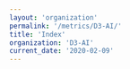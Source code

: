 ```yaml
---
layout: 'organization'
permalink: '/metrics/D3-AI/'
title: 'Index'
organization: 'D3-AI'
current_date: '2020-02-09'
---
```

